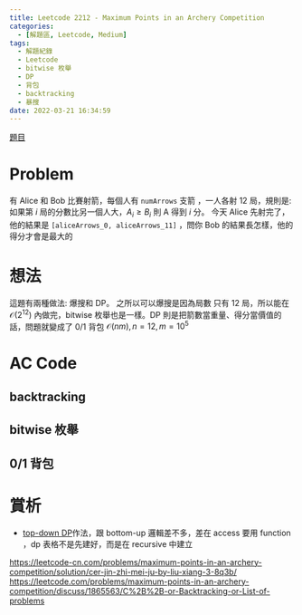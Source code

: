 ```yaml
---
title: Leetcode 2212 - Maximum Points in an Archery Competition
categories:
  - [解題區, Leetcode, Medium]
tags:
  - 解題紀錄
  - Leetcode
  - bitwise 枚舉
  - DP
  - 背包
  - backtracking
  - 暴搜
date: 2022-03-21 16:34:59
---
```


[題目](https://leetcode.com/problems/maximum-points-in-an-archery-competition/)

# Problem
有 Alice 和 Bob 比賽射箭，每個人有 `numArrows` 支箭 ，一人各射 12 局，規則是: 如果第 $i$ 局的分數比另一個人大，$A_i \ge B_i$ 則 A 得到 $i$ 分。
今天 Alice 先射完了，他的結果是 `[aliceArrows_0, aliceArrows_11]` ，問你 Bob 的結果長怎樣，他的得分才會是最大的

# 想法

這題有兩種做法: 爆搜和 DP。
之所以可以爆搜是因為局數 只有 12 局，所以能在 $\mathcal{O}(2^12)$ 內做完，bitwise 枚舉也是一樣。DP 則是把箭數當重量、得分當價值的話，問題就變成了 0/1 背包 $\mathcal{O}(nm), n=\text{12}, m=10^5$

# AC Code
## backtracking

<script src="https://emgithub.com/embed.js?target=https%3A%2F%2Fgithub.com%2Froy4801%2Fsolved_problems%2Fblob%2Fmaster%2Fleetcode%2F2212.cpp%23L17-L59&style=github&showBorder=on&showLineNumbers=on&showFileMeta=on&showCopy=on"></script>

## bitwise 枚舉

<script src="https://emgithub.com/embed.js?target=https%3A%2F%2Fgithub.com%2Froy4801%2Fsolved_problems%2Fblob%2Fmaster%2Fleetcode%2F2212_2.cpp%23L17-L55&style=github&showBorder=on&showLineNumbers=on&showFileMeta=on&showCopy=on"></script>

## 0/1 背包

<script src="https://emgithub.com/embed.js?target=https%3A%2F%2Fgithub.com%2Froy4801%2Fsolved_problems%2Fblob%2Fmaster%2Fleetcode%2F2212_3.cpp%23L17-L67&style=github&showBorder=on&showLineNumbers=on&showFileMeta=on&showCopy=on"></script>

# 賞析

- [top-down DP](https://leetcode.com/problems/maximum-points-in-an-archery-competition/discuss/1865571/C%2B%2BPython-3-solutions%3A-Top-down-DP-Backtracking-Bit-Masking-Clean-and-Concise)作法，跟 bottom-up 邏輯差不多，差在 access 要用 function ，dp 表格不是先建好，而是在 recursive 中建立
             

<https://leetcode-cn.com/problems/maximum-points-in-an-archery-competition/solution/cer-jin-zhi-mei-ju-by-liu-xiang-3-8q3b/>
<https://leetcode.com/problems/maximum-points-in-an-archery-competition/discuss/1865563/C%2B%2B-or-Backtracking-or-List-of-problems>

